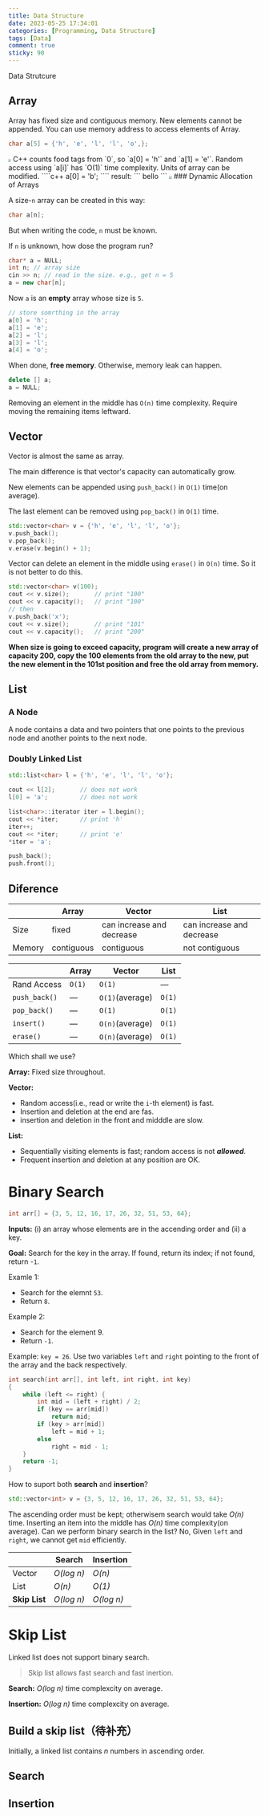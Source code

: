 ```yaml
---
title: Data Structure
date: 2023-05-25 17:34:01
categories: [Programming, Data Structure]
tags: [Data]
comment: true
sticky: 90
---
```


Data Strutcure

<!-- more -->

## Array

Array has fixed size and contiguous memory. New elements cannot be appended. You can use memory address to access elements of Array. 

```c++
char a[5] = {'h', 'e', 'l', 'l', 'o',}; 
```
<img src="https://cdn.staticaly.com/gh/Dionysen/BlogCDN@master/img/2022-10-0191157.png" style="zoom: 33%;" />
C++ counts food tags from `0`, so `a[0] = 'h'` and `a[1] = 'e'`.
Random access using `a[i]` has `O(1)` time complexity.
Units of array can be modified. 
````c++
a[0] = 'b';
````
result:
```
bello
```
<img src="https://cdn.staticaly.com/gh/Dionysen/BlogCDN@master/img/屏幕截图 2022-10-02 191857.png" style="zoom:33%;" />
### Dynamic Allocation of Arrays

A size-`n` array can be created in this way:

```c++
char a[n];
```

But when writing the code, `n` must be known.

If `n` is unknown, how dose the program run?

```c++
char* a = NULL;
int n; // array size 
cin >> n; // read in the size. e.g., get n = 5
a = new char[n];
```

Now `a` is an **empty** array whose size is `5`.

```c++
// store somrthing in the array
a[0] = 'h';
a[1] = 'e';
a[2] = 'l';
a[3] = 'l';
a[4] = 'o';
```

When done, **free memory**. Otherwise, memory leak can happen.

```c++
delete [] a;
a = NULL;
```



Removing an element in the middle has `O(n)` time complexity. Require moving the remaining items leftward.

## Vector

Vector is almost the same as array.

The main difference is that vector's capacity can automatically grow.

New elements can be appended using `push_back()` in `O(1)` time(on average). 

The last element can be removed using `pop_back()` in `O(1)` time.

```c++
std::vector<char> v = {'h', 'e', 'l', 'l', 'o'}; 
v.push_back();
v.pop_back();
v.erase(v.begin() + 1);
```

Vector can delete an element in the middle using `erase()` in `O(n)` time. So it is not better to do this.

```c++
std::vector<char> v(100);
cout << v.size();		// print "100"
cout << v.capacity();	// print "100"
// then
v.push_back('x');
cout << v.size();		// print "101"
cout << v.capacity();	// print "200"
```

**When size is going to exceed capacity, program will create a new array of capacity 200, copy the 100 elements from the old array to the new, put  the new element in the 101st position and free the old array from memory.**

## List

###  A Node

A node contains a data and two pointers that one points to the previous node and another points to the next node.

### Doubly Linked List

```c++
std::list<char> l = {'h', 'e', 'l', 'l', 'o'}; 
```

```c++
cout << l[2];		// does not work
l[0] = 'a';			// does not work
```

```c++
list<char>::iterator iter = l.begin();
cout << *iter;		// print 'h'
iter++;
cout << *iter;		// print 'e'
*iter = 'a';

push_back();
push.front();
```

## Diference

|        | Array      | Vector                    | List                      |
| ------ | ---------- | ------------------------- | ------------------------- |
| Size   | fixed      | can increase and decrease | can increase and decrease |
| Memory | contiguous | contiguous                | not contiguous            |

|               | Array  | Vector          | List   |
| ------------- | ------ | --------------- | ------ |
| Rand Access   | `O(1)` | `O(1)`          | —      |
| `push_back()` | —      | `O(1)`(average) | `O(1)` |
| `pop_back()`  | —      | `O(1)`          | `O(1)` |
| `insert()`    | —      | `O(n)`(average) | `O(1)` |
| `erase()`     | —      | `O(n)`(average) | `O(1)` |

Which shall we use?

**Array:** Fixed size throughout.

**Vector:** 

- Random access(i.e., read or write the `i`-th element) is fast.
- Insertion and deletion at the end are fas.
- insertion and deletion in the front and midddle are slow.

**List:**

- Sequentially visiting elements is fast; random access is not ***allowed***.
- Frequent insertion and deletion at any position are OK.



# Binary Search

```c++
int arr[] = {3, 5, 12, 16, 17, 26, 32, 51, 53, 64};
```

**Inputs:** (i) an array whose elements are in the accending order and (ii) a key.

**Goal:** Search for the key in the array. If found, return its index; if not found, return -`1`.



Examle 1:

- Search for the elemnt `53`.
- Return `8`.

Example 2:

- Search for the element 9.
- Return `-1`.

Example: `key = 26`.  Use two variables `left` and `right` pointing to the front of the array and the back respectively. 

```c++
int search(int arr[], int left, int right, int key)
{
    while (left <= right) {
        int mid = (left + right) / 2;
        if (key == arr[mid])
            return mid;
        if (key > arr[mid])
            left = mid + 1;
        else
            right = mid - 1;
    }
    return -1;
}
```

How to suport both **search** and **insertion**?

```c++
std::vector<int> v = {3, 5, 12, 16, 17, 26, 32, 51, 53, 64};
```

The ascending order must be kept; otherwisem search would take *O(n)* time.
Inserting an item into the middle has *O(n)* time complexity(on average).
Can we perform binary search in the list?
No, Given `left` and `right`, we cannot get `mid` efficiently.

|               | Search     | Insertion  |
| ------------- | ---------- | ---------- |
| Vector        | *O(log n)* | *O(n)*     |
| List          | *O(n)*     | *O(1)*     |
| **Skip List** | *O(log n)* | *O(log n)* |

# Skip List

Linked list does not support binary search.

> Skip list allows fast search and fast inertion.

**Search:** *O(log n)* time complexcity on average.

**Insertion:** *O(log n)* time complexcity on average.

## Build a skip list（待补充）

Initially, a linked list contains *n* numbers in ascending order.

## Search

## Insertion
